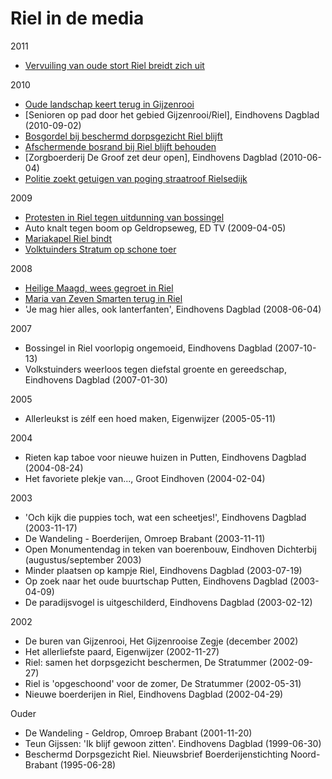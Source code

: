 # Riel in de media

2011
- [Vervuiling van oude stort Riel breidt zich uit](2011-09-29-vervuiling-van-oude-stort-riel-breidt-zich-uit)

2010
- [Oude landschap keert terug in Gijzenrooi](2010-09-10-oude-landschap-keert-terug-in-gijzenrooi)
- [Senioren op pad door het gebied Gijzenrooi/Riel], Eindhovens Dagblad (2010-09-02)
- [Bosgordel bij beschermd dorpsgezicht Riel blijft](2010-08-22-bosgordel-bij-beschermd-dorpsgezicht-riel-blijft)
- [Afschermende bosrand bij Riel blijft behouden](2010-08-14-afschermende-bosrand-bij-riel-blijft-behouden)
- [Zorgboerderij De Groof zet deur open], Eindhovens Dagblad (2010-06-04)
- [Politie zoekt getuigen van poging straatroof Rielsedijk](2010-03-26-politie-zoekt-getuigen-van-poging-straatroof-rielsedijk)

2009
- [Protesten in Riel tegen uitdunning van bossingel](2009-06-06-protesten-in-riel-tegen-uitdunning-van-bossingel.md)
- Auto knalt tegen boom op Geldropseweg, ED TV (2009-04-05)
- [Mariakapel Riel bindt](2009-02-11-mariakapel-riel-bindt)
- [Volktuinders Stratum op schone toer](2009-02-10-volkstuinders-stratum-op-schone-toer)

2008
- [Heilige Maagd, wees gegroet in Riel](2008-09-16-heilige-maagd-wees-gegroet-in-riel)
- [Maria van Zeven Smarten terug in Riel](2008-06-24-maria-van-zeven-smarten-terug-in-riel)
- 'Je mag hier alles, ook lanterfanten', Eindhovens Dagblad (2008-06-04)

2007
- Bossingel in Riel voorlopig ongemoeid, Eindhovens Dagblad (2007-10-13)
- Volkstuinders weerloos tegen diefstal groente en gereedschap, Eindhovens Dagblad (2007-01-30)

2005
- Allerleukst is zélf een hoed maken, Eigenwijzer (2005-05-11)

2004
- Rieten kap taboe voor nieuwe huizen in Putten, Eindhovens Dagblad (2004-08-24)
- Het favoriete plekje van..., Groot Eindhoven (2004-02-04)

2003
- 'Och kijk die puppies toch, wat een scheetjes!', Eindhovens Dagblad (2003-11-17)
- De Wandeling - Boerderijen, Omroep Brabant (2003-11-11)
- Open Monumentendag in teken van boerenbouw, Eindhoven Dichterbij (augustus/september 2003)
- Minder plaatsen op kampje Riel, Eindhovens Dagblad (2003-07-19)
- Op zoek naar het oude buurtschap Putten, Eindhovens Dagblad (2003-04-09)
- De paradijsvogel is uitgeschilderd, Eindhovens Dagblad (2003-02-12)

2002
- De buren van Gijzenrooi, Het Gijzenrooise Zegje (december 2002)
- Het allerliefste paard, Eigenwijzer (2002-11-27)
- Riel: samen het dorpsgezicht beschermen, De Stratummer (2002-09-27)
- Riel is 'opgeschoond' voor de zomer, De Stratummer (2002-05-31)
- Nieuwe boerderijen in Riel, Eindhovens Dagblad (2002-04-29)

Ouder
- De Wandeling - Geldrop, Omroep Brabant (2001-11-20)
- Teun Gijssen: 'Ik blijf gewoon zitten'. Eindhovens Dagblad (1999-06-30)
- Beschermd Dorpsgezicht Riel. Nieuwsbrief Boerderijenstichting Noord-Brabant (1995-06-28)
